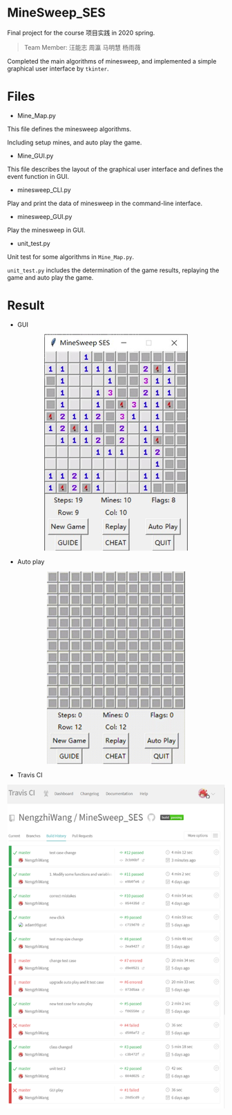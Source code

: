 # MineSweep_SES

Final project for the course 项目实践 in 2020 spring.

> Team Member: 汪能志 周瀛 马明慧 杨雨薇

Completed the main algorithms of minesweep, and implemented a simple graphical user interface by ` tkinter `.

# Files 

* Mine_Map.py

This file defines the minesweep algorithms.

Including setup mines,  and auto play the game.

* Mine_GUI.py

This file describes the layout of the graphical user interface and defines the event function in GUI.

* minesweep_CLI.py

Play and print the data of minesweep in the command-line interface.

* minesweep_GUI.py

Play the minesweep in GUI.

* unit_test.py

Unit test for some algorithms in ` Mine_Map.py `.

` unit_test.py ` includes the determination of the game results, replaying the game and auto play the game.

# Result

* GUI

<div align=center>
<img height='501' width='332' src='https://github.com/NengzhiWang/MineSweep_SES/blob/master/README%20Image/GUI.jpg' alt='GUI'>
</div>

* Auto play

<div align=center>
<img height='446' width='320' src='https://github.com/NengzhiWang/MineSweep_SES/blob/master/README%20Image/Auto%20Play.gif' alt='GUI'>
</div>

* Travis CI

<div align=center>
<img height='750' width='525' src='https://github.com/NengzhiWang/MineSweep_SES/blob/master/README%20Image/Travis%20Test.png' alt='Travis Test'>
</div>
